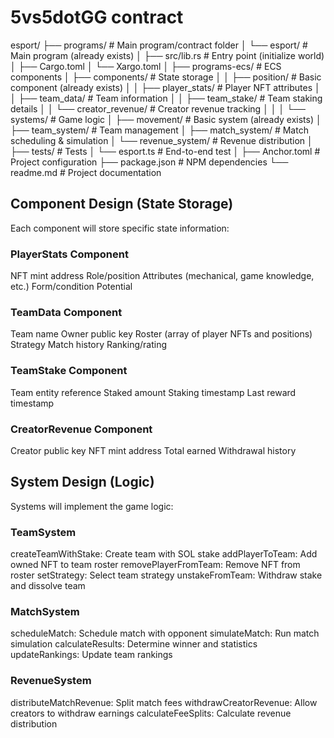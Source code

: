 # 5vs5dotGG contract

esport/
├── programs/                           # Main program/contract folder
│   └── esport/                         # Main program (already exists)
│       ├── src/lib.rs                  # Entry point (initialize world)
│       ├── Cargo.toml
│       └── Xargo.toml
│
├── programs-ecs/                       # ECS components
│   ├── components/                     # State storage
│   │   ├── position/                   # Basic component (already exists)
│   │   ├── player_stats/               # Player NFT attributes
│   │   ├── team_data/                  # Team information
│   │   ├── team_stake/                 # Team staking details
│   │   └── creator_revenue/            # Creator revenue tracking
│   │
│   └── systems/                        # Game logic
│       ├── movement/                   # Basic system (already exists)
│       ├── team_system/                # Team management
│       ├── match_system/               # Match scheduling & simulation
│       └── revenue_system/             # Revenue distribution
│
├── tests/                              # Tests
│   └── esport.ts                       # End-to-end test
│
├── Anchor.toml                         # Project configuration
├── package.json                        # NPM dependencies
└── readme.md                           # Project documentation

## Component Design (State Storage)
Each component will store specific state information:

### PlayerStats Component

NFT mint address
Role/position
Attributes (mechanical, game knowledge, etc.)
Form/condition
Potential


### TeamData Component

Team name
Owner public key
Roster (array of player NFTs and positions)
Strategy
Match history
Ranking/rating


### TeamStake Component

Team entity reference
Staked amount
Staking timestamp
Last reward timestamp


### CreatorRevenue Component

Creator public key
NFT mint address
Total earned
Withdrawal history



## System Design (Logic)
Systems will implement the game logic:

### TeamSystem

createTeamWithStake: Create team with SOL stake
addPlayerToTeam: Add owned NFT to team roster
removePlayerFromTeam: Remove NFT from roster
setStrategy: Select team strategy
unstakeFromTeam: Withdraw stake and dissolve team


### MatchSystem

scheduleMatch: Schedule match with opponent
simulateMatch: Run match simulation
calculateResults: Determine winner and statistics
updateRankings: Update team rankings


### RevenueSystem

distributeMatchRevenue: Split match fees
withdrawCreatorRevenue: Allow creators to withdraw earnings
calculateFeeSplits: Calculate revenue distribution